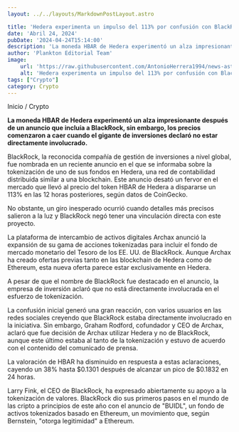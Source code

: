 ```yaml
---
layout: ../../layouts/MarkdownPostLayout.astro

title: 'Hedera experimenta un impulso del 113% por confusión con BlackRock'
date: 'Abril 24, 2024'
pubDate: '2024-04-24T15:14:00'
description: 'La moneda HBAR de Hedera experimentó un alza impresionante después de un anuncio que incluía a BlackRock.'
author: 'Plankton Editorial Team'
image:
    url: 'https://raw.githubusercontent.com/AntonioHerrera1994/news-astro/master/src/assets/crypto/crypto96.webp'
    alt: 'Hedera experimenta un impulso del 113% por confusión con BlackRock'
tags: ["Crypto"]
category: Crypto
---
```


<span><a href="/" style="text-decoration:none;color:#0F1416">Inicio</a> / <a href="/crypto" style="text-decoration:none;color:#0F1416">Crypto</a></span>


<p style="font-weight: bold;">La moneda HBAR de Hedera experimentó un alza impresionante después de un anuncio que incluía a BlackRock, sin embargo, los precios comenzaron a caer cuando el gigante de inversiones declaró no estar directamente involucrado.</p>

BlackRock, la reconocida compañía de gestión de inversiones a nivel global, fue nombrada en un reciente anuncio en el que se informaba sobre la tokenización de uno de sus fondos en Hedera, una red de contabilidad distribuida similar a una blockchain. Este anuncio desató un fervor en el mercado que llevó al precio del token HBAR de Hedera a dispararse un 113% en las 12 horas posteriores, según datos de CoinGecko.

No obstante, un giro inesperado ocurrió cuando detalles más precisos salieron a la luz y BlackRock negó tener una vinculación directa con este proyecto.

La plataforma de intercambio de activos digitales Archax anunció la expansión de su gama de acciones tokenizadas para incluir el fondo de mercado monetario del Tesoro de los EE. UU. de BlackRock. Aunque Archax ha creado ofertas previas tanto en las blockchain de Hedera como de Ethereum, esta nueva oferta parece estar exclusivamente en Hedera.

A pesar de que el nombre de BlackRock fue destacado en el anuncio, la empresa de inversión aclaró que no está directamente involucrada en el esfuerzo de tokenización.

La confusión inicial generó una gran reacción, con varios usuarios en las redes sociales creyendo que BlackRock estaba directamente involucrado en la iniciativa. Sin embargo, Graham Rodford, cofundador y CEO de Archax, aclaró que fue decisión de Archax utilizar Hedera y no de BlackRock, aunque este último estaba al tanto de la tokenización y estuvo de acuerdo con el contenido del comunicado de prensa.

La valoración de HBAR ha disminuido en respuesta a estas aclaraciones, cayendo un 38% hasta $0.1301 después de alcanzar un pico de $0.1832 en 24 horas.

Larry Fink, el CEO de BlackRock, ha expresado abiertamente su apoyo a la tokenización de valores. BlackRock dio sus primeros pasos en el mundo de las cripto a principios de este año con el anuncio de "BUIDL", un fondo de activos tokenizados basado en Ethereum, un movimiento que, según Bernstein, "otorga legitimidad" a Ethereum.
